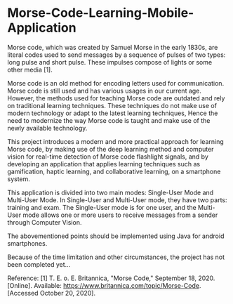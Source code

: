 # Morse-Code-Learning-Mobile-Application

Morse code, which was created by Samuel Morse in the early 1830s, are literal codes used to send messages by a sequence of pulses of two types: long pulse and short pulse. These impulses compose of lights or some other media [1].

Morse code is an old method for encoding letters used for communication. Morse code is still used and has various usages in our current age. However, the methods used for teaching Morse code are outdated and rely on traditional learning techniques. These techniques do not make use of modern technology or adapt to the latest learning techniques, Hence the need to modernize the way Morse code is taught and make use of the newly available technology.

This project introduces a modern and more practical approach for learning Morse code, by making use of the deep learning method and computer vision for real-time detection of Morse code flashlight signals, and by developing an application that applies learning techniques such as gamification, haptic learning, and collaborative learning, on a smartphone system.

This application is divided into two main modes: Single-User Mode and Multi-User Mode. In Single-User and Multi-User mode, they have two parts: training and exam. The Single-User mode is for one user, and the Multi-User mode allows one or more users to receive messages from a sender through Computer Vision. 

The abovementioned points should be implemented using Java for android smartphones.

Because of the time limitation and other circumstances, the project has not been completed yet...

Reference: [1] 	T. E. o. E. Britannica, "Morse Code," September 18, 2020. [Online]. Available: https://www.britannica.com/topic/Morse-Code. [Accessed October 20, 2020].
